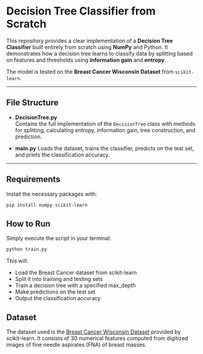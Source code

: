 # Decision Tree Classifier from Scratch 

This repository provides a clear implementation of a **Decision Tree Classifier** built entirely from scratch using **NumPy** and Python. It demonstrates how a decision tree learns to classify data by splitting based on features and thresholds using **information gain** and **entropy**.

The model is tested on the **Breast Cancer Wisconsin Dataset** from `scikit-learn`.

---

## File Structure

- **DecisionTree.py**  
  Contains the full implementation of the `DecisionTree` class with methods for splitting, calculating entropy, information gain, tree construction, and prediction.

- **main.py** 
  Loads the dataset, trains the classifier, predicts on the test set, and prints the classification accuracy.

---

## Requirements

Install the necessary packages with:

```bash
pip install numpy scikit-learn

```

## How to Run
Simply execute the script in your terminal:
```bash
python train.py
```
This will:

- Load the Breast Cancer dataset from scikit-learn
- Split it into training and testing sets
- Train a decision tree with a specified max_depth
- Make predictions on the test set
- Output the classification accuracy

## Dataset

The dataset used is the [Breast Cancer Wisconsin Dataset](https://scikit-learn.org/stable/modules/generated/sklearn.datasets.load_breast_cancer.html) provided by scikit-learn. It consists of 30 numerical features computed from digitized images of fine needle aspirates (FNA) of breast masses.

